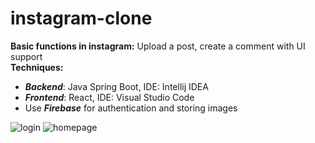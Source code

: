 # instagram-clone
**Basic functions in instagram:** Upload a post, create a comment with UI support<br />
**Techniques:**
- ***Backend***: Java Spring Boot, IDE: Intellij IDEA
- ***Frontend***: React, IDE: Visual Studio Code
- Use ***Firebase*** for authentication and storing images

![login](https://user-images.githubusercontent.com/62010177/120953013-61741d00-c776-11eb-9543-1ed197411fe7.png)
![homepage](https://user-images.githubusercontent.com/62010177/120954238-efe99e00-c778-11eb-9faa-b7b24b369bda.png)
